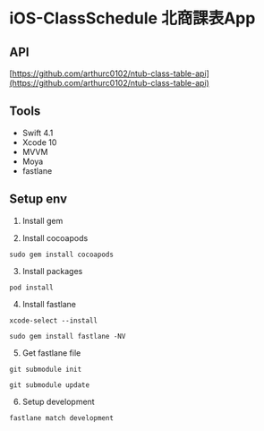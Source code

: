 # iOS-ClassSchedule 北商課表App

## API
[https://github.com/arthurc0102/ntub-class-table-api](https://github.com/arthurc0102/ntub-class-table-api)

## Tools

* Swift 4.1
* Xcode 10
* MVVM
* Moya
* fastlane

## Setup env

1. Install gem

2. Install cocoapods

```
sudo gem install cocoapods
```

3. Install packages

```
pod install
```

4. Install fastlane

```
xcode-select --install

sudo gem install fastlane -NV
```

5. Get fastlane file

```
git submodule init

git submodule update
```

6. Setup development

```
fastlane match development
```







